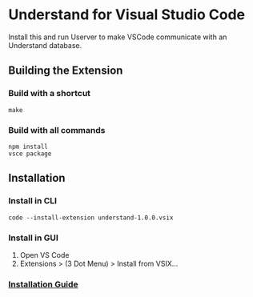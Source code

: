 # Understand for Visual Studio Code

Install this and run Userver to make VSCode communicate with an Understand database.

## Building the Extension

### Build with a shortcut
```
make
```

### Build with all commands
```
npm install
vsce package
```

## Installation

### Install in CLI

```
code --install-extension understand-1.0.0.vsix
```

### Install in GUI

1. Open VS Code
2. Extensions > (3 Dot Menu) > Install from VSIX...

### [Installation Guide](https://code.visualstudio.com/docs/editor/extension-marketplace#_install-from-a-vsix)
